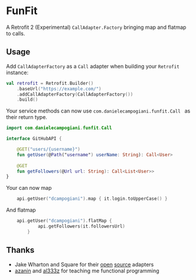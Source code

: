 FunFit
=======================================

A Retrofit 2 (Experimental) `CallAdapter.Factory` bringing map and flatmap to calls.

Usage
-----

Add `CallAdapterFactory` as a `Call` adapter when building your `Retrofit` instance:
```kotlin
val retrofit = Retrofit.Builder()
    .baseUrl("https://example.com/")
    .addCallAdapterFactory(CallAdapterFactory())
    .build()
```

Your service methods can now use `com.danielecampogiani.funfit.Call ` as their return type.
```kotlin
import com.danielecampogiani.funfit.Call

interface GitHubAPI {

    @GET("users/{username}")
    fun getUser(@Path("username") userName: String): Call<User>
    
    @GET
    fun getFollowers(@Url url: String): Call<List<User>>
}
```
Your can now map 

```kotlin
    api.getUser("dcampogiani").map { it.login.toUpperCase() }
```

And flatmap
```kotlin
    api.getUser("dcampogiani").flatMap {
            api.getFollowers(it.followersUrl)
        }
```


Thanks
-----

* Jake Wharton and Square for their [open](https://github.com/JakeWharton/retrofit2-kotlin-coroutines-adapter) [source](https://github.com/square/retrofit/tree/master/retrofit-adapters) adapters
* [azanin](https://github.com/azanin) and [al333z](https://github.com/al333z) for teaching me functional programming
